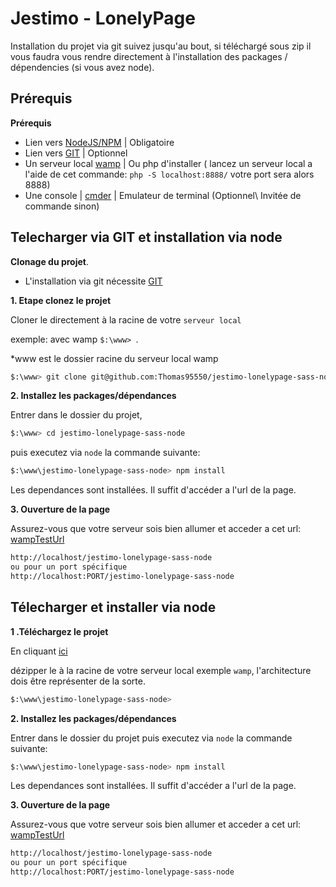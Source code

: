 Jestimo - LonelyPage
======================

Installation du projet via git suivez jusqu'au bout, si téléchargé sous zip il vous faudra vous rendre directement à l'installation des packages / dépendencies (si vous avez node).

Prérequis
-----------

**Prérequis**
- Lien vers [NodeJS/NPM](https://nodejs.org/en/) | Obligatoire
- Lien vers [GIT](https://git-scm.com/downloads) | Optionnel
- Un serveur local [wamp](http://www.wampserver.com/) | Ou php d'installer ( lancez un serveur local a l'aide de cet commande: ``php -S localhost:8888/`` votre port sera alors 8888)
- Une console | [cmder](http://cmder.net/) | Emulateur de terminal (Optionnel\ Invitée de commande sinon)

Telecharger via GIT et installation via node
--------------------
**Clonage du projet**.

- L'installation via git nécessite [GIT](https://git-scm.com/downloads) 
 
**1. Etape clonez le projet**
 
Cloner le directement à la racine de votre `serveur local` 

exemple: avec wamp ``$:\www> ``. 

*www est le dossier racine du serveur local wamp
```bash
$:\www> git clone git@github.com:Thomas95550/jestimo-lonelypage-sass-node.git
```

**2. Installez les packages/dépendances** 

Entrer dans le dossier du projet,
 
```bash
$:\www> cd jestimo-lonelypage-sass-node
```
 
 puis executez via `node` la commande suivante:

```bash
$:\www\jestimo-lonelypage-sass-node> npm install
```

Les dependances sont installées.
Il suffit d'accéder a l'url de la page.

**3. Ouverture de la page**

Assurez-vous que votre serveur sois bien allumer et acceder a cet url: [wampTestUrl](http://localhost/jestimo-lonelypage-sass-node)
```bash
http://localhost/jestimo-lonelypage-sass-node
ou pour un port spécifique
http://localhost:PORT/jestimo-lonelypage-sass-node
```

Télecharger et installer via node
---------------------------------

**1 .Téléchargez le projet**

En cliquant  [ici](https://github.com/Thomas95550/jestimo-lonelypage-sass-node/archive/master.zip)

dézipper le à la racine de votre serveur local exemple `wamp`, l'architecture dois être représenter de la sorte.
```bash
$:\www\jestimo-lonelypage-sass-node>
```

**2. Installez les packages/dépendances** 

Entrer dans le dossier du projet puis executez via `node` la commande suivante:

```bash
$:\www\jestimo-lonelypage-sass-node> npm install
```

Les dependances sont installées.
Il suffit d'accéder a l'url de la page.


**3. Ouverture de la page**

Assurez-vous que votre serveur sois bien allumer et acceder a cet url: [wampTestUrl](http://localhost/jestimo-lonelypage-sass-node)
```bash
http://localhost/jestimo-lonelypage-sass-node
ou pour un port spécifique
http://localhost:PORT/jestimo-lonelypage-sass-node
```